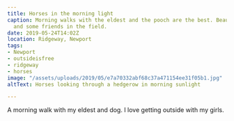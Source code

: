 ```yaml
---
title: Horses in the morning light
caption: Morning walks with the eldest and the pooch are the best. Beautiful morning
  and some friends in the field.
date: 2019-05-24T14:02Z
location: Ridgeway, Newport
tags:
- Newport
- outsideisfree
- ridgeway
- horses
image: "/assets/uploads/2019/05/e7a70332abf68c37a471154ee31f05b1.jpg"
altText: Horses looking through a hedgerow in morning sunlight

---
```

A morning walk with my eldest and dog. I love getting outside with my girls. 